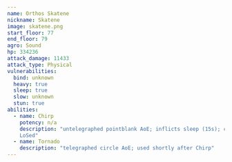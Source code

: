 ```yaml
---
name: Orthos Skatene
nickname: Skatene
image: skatene.png
start_floor: 77
end_floor: 79
agro: Sound
hp: 334236
attack_damage: 11433
attack_type: Physical
vulnerabilities:
  bind: unknown
  heavy: true
  sleep: true
  slow: unknown
  stun: true
abilities:
  - name: Chirp
    potency: n/a
    description: "untelegraphed pointblank AoE; inflicts sleep (15s); can be
    LoSed"
  - name: Tornado
    description: "telegraphed circle AoE; used shortly after Chirp"
---
```

